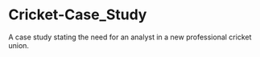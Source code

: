 # Cricket-Case_Study
A case study stating the need for an analyst in a new professional cricket union.
